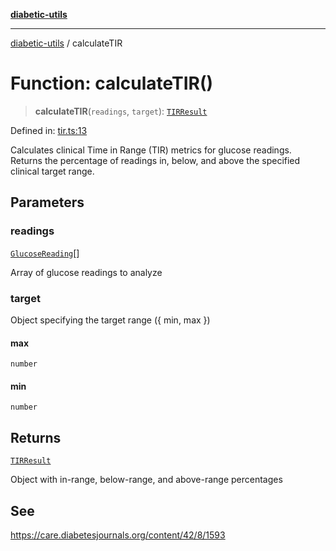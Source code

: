 [**diabetic-utils**](../README.md)

***

[diabetic-utils](../globals.md) / calculateTIR

# Function: calculateTIR()

> **calculateTIR**(`readings`, `target`): [`TIRResult`](../interfaces/TIRResult.md)

Defined in: [tir.ts:13](https://github.com/marklearst/diabetic-utils/blob/0d03b5cd2e2b5edbf58275075cc81d8df31ac230/src/tir.ts#L13)

Calculates clinical Time in Range (TIR) metrics for glucose readings.
Returns the percentage of readings in, below, and above the specified clinical target range.

## Parameters

### readings

[`GlucoseReading`](../interfaces/GlucoseReading.md)[]

Array of glucose readings to analyze

### target

Object specifying the target range ({ min, max })

#### max

`number`

#### min

`number`

## Returns

[`TIRResult`](../interfaces/TIRResult.md)

Object with in-range, below-range, and above-range percentages

## See

https://care.diabetesjournals.org/content/42/8/1593
